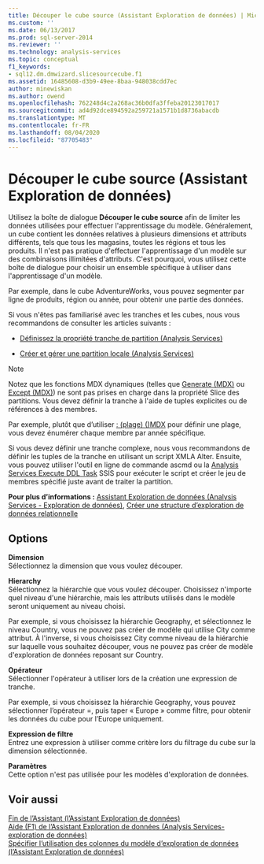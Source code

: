 ```yaml
---
title: Découper le cube source (Assistant Exploration de données) | Microsoft Docs
ms.custom: ''
ms.date: 06/13/2017
ms.prod: sql-server-2014
ms.reviewer: ''
ms.technology: analysis-services
ms.topic: conceptual
f1_keywords:
- sql12.dm.dmwizard.slicesourcecube.f1
ms.assetid: 16485608-d3b9-49ee-8baa-948038cdd7ec
author: minewiskan
ms.author: owend
ms.openlocfilehash: 762248d4c2a268ac36b0dfa3ffeba20123017017
ms.sourcegitcommit: ad4d92dce894592a259721a1571b1d8736abacdb
ms.translationtype: MT
ms.contentlocale: fr-FR
ms.lasthandoff: 08/04/2020
ms.locfileid: "87705483"
---
```

# <a name="slice-source-cube-data-mining-wizard"></a>Découper le cube source (Assistant Exploration de données)
  Utilisez la boîte de dialogue **Découper le cube source** afin de limiter les données utilisées pour effectuer l'apprentissage du modèle. Généralement, un cube contient les données relatives à plusieurs dimensions et attributs différents, tels que tous les magasins, toutes les régions et tous les produits. Il n'est pas pratique d'effectuer l'apprentissage d'un modèle sur des combinaisons illimitées d'attributs. C'est pourquoi, vous utilisez cette boîte de dialogue pour choisir un ensemble spécifique à utiliser dans l'apprentissage d'un modèle.  
  
 Par exemple, dans le cube AdventureWorks, vous pouvez segmenter par ligne de produits, région ou année, pour obtenir une partie des données.  
  
 Si vous n'êtes pas familiarisé avec les tranches et les cubes, nous vous recommandons de consulter les articles suivants :  
  
-   [Définissez la propriété tranche de partition &#40;Analysis Services&#41;](multidimensional-models/set-the-partition-slice-property-analysis-services.md)  
  
-   [Créer et gérer une partition locale &#40;Analysis Services&#41;](multidimensional-models/create-and-manage-a-local-partition-analysis-services.md)  
  
> [!NOTE]  
>  Notez que les fonctions MDX dynamiques (telles que [Generate &#40;MDX&#41;](/sql/mdx/generate-mdx) ou [Except &#40;MDX&#41;](/sql/mdx/except-mdx-function)) ne sont pas prises en charge dans la propriété Slice des partitions. Vous devez définir la tranche à l'aide de tuples explicites ou de références à des membres.  
>   
>  Par exemple, plutôt que d’utiliser [: &#40;plage&#41; &#40;&#41;MDX](/sql/mdx/range-mdx) pour définir une plage, vous devez énumérer chaque membre par année spécifique.  
>   
>  Si vous devez définir une tranche complexe, nous vous recommandons de définir les tuples de la tranche en utilisant un script XMLA Alter. Ensuite, vous pouvez utiliser l'outil en ligne de commande ascmd ou la [Analysis Services Execute DDL Task](../integration-services/control-flow/analysis-services-execute-ddl-task.md) SSIS pour exécuter le script et créer le jeu de membres spécifié juste avant de traiter la partition.  
  
 **Pour plus d’informations :** [Assistant Exploration de données &#40;Analysis Services - Exploration de données&#41;](data-mining/data-mining-wizard-analysis-services-data-mining.md), [Créer une structure d’exploration de données relationnelle](data-mining/create-a-relational-mining-structure.md)  
  
## <a name="options"></a>Options  
 **Dimension**  
 Sélectionnez la dimension que vous voulez découper.  
  
 **Hierarchy**  
 Sélectionnez la hiérarchie que vous voulez découper. Choisissez n'importe quel niveau d'une hiérarchie, mais les attributs utilisés dans le modèle seront uniquement au niveau choisi.  
  
 Par exemple, si vous choisissez la hiérarchie Geography, et sélectionnez le niveau Country, vous ne pouvez pas créer de modèle qui utilise City comme attribut. À l'inverse, si vous choisissez City comme niveau de la hiérarchie sur laquelle vous souhaitez découper, vous ne pouvez pas créer de modèle d'exploration de données reposant sur Country.  
  
 **Opérateur**  
 Sélectionner l'opérateur à utiliser lors de la création une expression de tranche.  
  
 Par exemple, si vous choisissez la hiérarchie Geography, vous pouvez sélectionner l’opérateur =, puis taper « Europe » comme filtre, pour obtenir les données du cube pour l’Europe uniquement.  
  
 **Expression de filtre**  
 Entrez une expression à utiliser comme critère lors du filtrage du cube sur la dimension sélectionnée.  
  
 **Paramètres**  
 Cette option n'est pas utilisée pour les modèles d'exploration de données.  
  
## <a name="see-also"></a>Voir aussi  
 [Fin de l’Assistant &#40;l’Assistant Exploration de données&#41;](completing-the-wizard-data-mining-wizard.md)   
 [Aide (F1) de l’Assistant Exploration de données &#40;Analysis Services-exploration de données&#41;](data-mining-wizard-f1-help-analysis-services-data-mining.md)   
 [Spécifier l’utilisation des colonnes du modèle d’exploration de données &#40;l’Assistant Exploration de données&#41;](specify-mining-model-column-usage-data-mining-wizard.md)  
  
  
